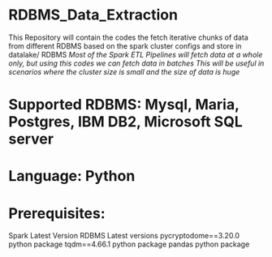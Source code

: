 # RDBMS_Data_Extraction
This Repository will contain the codes the fetch iterative chunks of data from different RDBMS based on the spark cluster configs and store in datalake/ RDBMS
*Most of the Spark ETL Pipelines will fetch data at a whole only, but using this codes we can fetch data in batches*
*This will be useful in scenarios where the cluster size is small and the size of data is huge*


# Supported RDBMS: Mysql, Maria, Postgres, IBM DB2, Microsoft SQL server

# Language: Python

# Prerequisites:
Spark Latest Version
RDBMS Latest versions
pycryptodome==3.20.0 python package
tqdm==4.66.1 python package
pandas python package




